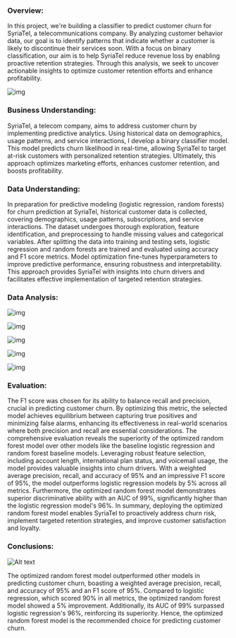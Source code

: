 ### Overview:

In this project, we're building a classifier to predict customer churn for SyriaTel, a telecommunications company. By analyzing customer behavior data, our goal is to identify patterns that indicate whether a customer is likely to discontinue their services soon. With a focus on binary classification, our aim is to help SyriaTel reduce revenue loss by enabling proactive retention strategies. Through this analysis, we seek to uncover actionable insights to optimize customer retention efforts and enhance profitability.

![img](images/happy_sad.jpg)

### Business Understanding:

SyriaTel, a telecom company, aims to address customer churn by implementing predictive analytics. Using historical data on demographics, usage patterns, and service interactions, I develop a binary classifier model. This model predicts churn likelihood in real-time, allowing SyriaTel to target at-risk customers with personalized retention strategies. Ultimately, this approach optimizes marketing efforts, enhances customer retention, and boosts profitability.


### Data Understanding:


In preparation for predictive modeling (logistic regression, random forests) for churn prediction at SyriaTel, historical customer data is collected, covering demographics, usage patterns, subscriptions, and service interactions. The dataset undergoes thorough exploration, feature identification, and preprocessing to handle missing values and categorical variables. After splitting the data into training and testing sets, logistic regression and random forests are trained and evaluated using accuracy and F1 score metrics. Model optimization fine-tunes hyperparameters to improve predictive performance, ensuring robustness and interpretability. This approach provides SyriaTel with insights into churn drivers and facilitates effective implementation of targeted retention strategies.


### Data Analysis:

![img](images/roc_baseline_vs_dummy_output.png)


![img](images/rocbaseline_after_gridsearch_output.png)


![img](images/roc_logreg_smote_gridsearch_output.png)


![img](images/ROC_random_forest_gridseaerch.png)


![img](images/roc_end_pptoutput.png)




### Evaluation:


The F1 score was chosen for its ability to balance recall and precision, crucial in predicting customer churn. By optimizing this metric, the selected model achieves equilibrium between capturing true positives and minimizing false alarms, enhancing its effectiveness in real-world scenarios where both precision and recall are essential considerations. The comprehensive evaluation reveals the superiority of the optimized random forest model over other models like the baseline logistic regression and random forest baseline models. Leveraging robust feature selection, including account length, international plan status, and voicemail usage, the model provides valuable insights into churn drivers. With a weighted average precision, recall, and accuracy of 95% and an impressive F1 score of 95%, the model outperforms logistic regression models by 5% across all metrics. Furthermore, the optimized random forest model demonstrates superior discriminative ability with an AUC of 99%, significantly higher than the logistic regression model's 96%. In summary, deploying the optimized random forest model enables SyriaTel to proactively address churn risk, implement targeted retention strategies, and improve customer satisfaction and loyalty.


### Conclusions:


![Alt text](images/stop_churnin.jpg)


The optimized random forest model outperformed other models in predicting customer churn, boasting a weighted average precision, recall, and accuracy of 95% and an F1 score of 95%. Compared to logistic regression, which scored 90% in all metrics, the optimized random forest model showed a 5% improvement. Additionally, its AUC of 99% surpassed logistic regression's 96%, reinforcing its superiority. Hence, the optimized random forest model is the recommended choice for predicting customer churn.
